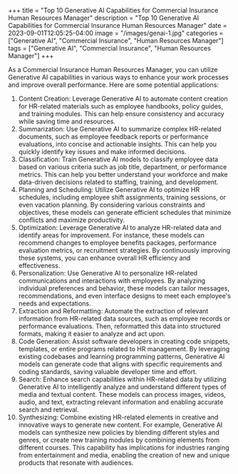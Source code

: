 +++
title = "Top 10 Generative AI Capabilities for Commercial Insurance Human Resources Manager"
description = "Top 10 Generative AI Capabilities for Commercial Insurance Human Resources Manager"
date = 2023-09-01T12:05:25-04:00
image = "/images/genai-1.jpg"
categories = ["Generative AI", "Commercial Insurance", "Human Resources Manager"]
tags = ["Generative AI", "Commercial Insurance", "Human Resources Manager"]
+++

As a Commercial Insurance Human Resources Manager, you can utilize Generative AI capabilities in various ways to enhance your work processes and improve overall performance. Here are some potential applications:

1. Content Creation: Leverage Generative AI to automate content creation for HR-related materials such as employee handbooks, policy guides, and training modules. This can help ensure consistency and accuracy while saving time and resources.
2. Summarization: Use Generative AI to summarize complex HR-related documents, such as employee feedback reports or performance evaluations, into concise and actionable insights. This can help you quickly identify key issues and make informed decisions.
3. Classification: Train Generative AI models to classify employee data based on various criteria such as job title, department, or performance metrics. This can help you better understand your workforce and make data-driven decisions related to staffing, training, and development.
4. Planning and Scheduling: Utilize Generative AI to optimize HR schedules, including employee shift assignments, training sessions, or even vacation planning. By considering various constraints and objectives, these models can generate efficient schedules that minimize conflicts and maximize productivity.
5. Optimization: Leverage Generative AI to analyze HR-related data and identify areas for improvement. For instance, these models can recommend changes to employee benefits packages, performance evaluation metrics, or recruitment strategies. By continuously improving these systems, you can enhance overall HR efficiency and effectiveness.
6. Personalization: Use Generative AI to personalize HR-related communications and interactions with employees. By analyzing individual preferences and behavior, these models can tailor messages, recommendations, and even interface designs to meet each employee's needs and expectations.
7. Extraction and Reformatting: Automate the extraction of relevant information from HR-related data sources, such as employee records or performance evaluations. Then, reformatted this data into structured formats, making it easier to analyze and act upon.
8. Code Generation: Assist software developers in creating code snippets, templates, or entire programs related to HR management. By leveraging existing codebases and learning programming patterns, Generative AI models can generate code that aligns with specific requirements and coding standards, saving valuable developer time and effort.
9. Search: Enhance search capabilities within HR-related data by utilizing Generative AI to intelligently analyze and understand different types of media and textual content. These models can process images, videos, audio, and text, extracting relevant information and enabling accurate search and retrieval.
10. Synthesizing: Combine existing HR-related elements in creative and innovative ways to generate new content. For example, Generative AI models can synthesize new policies by blending different styles and genres, or create new training modules by combining elements from different courses. This capability has implications for industries ranging from entertainment and media, enabling the creation of new and unique products that resonate with audiences.